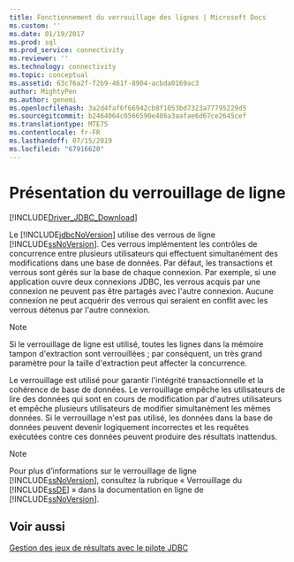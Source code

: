 ```yaml
---
title: Fonctionnement du verrouillage des lignes | Microsoft Docs
ms.custom: ''
ms.date: 01/19/2017
ms.prod: sql
ms.prod_service: connectivity
ms.reviewer: ''
ms.technology: connectivity
ms.topic: conceptual
ms.assetid: 63c76a2f-f2b9-461f-8904-acbda0169ac3
author: MightyPen
ms.author: genemi
ms.openlocfilehash: 3a2d4faf6f66942cb8f1053bd7323a77795229d5
ms.sourcegitcommit: b2464064c0566590e486a3aafae6d67ce2645cef
ms.translationtype: MTE75
ms.contentlocale: fr-FR
ms.lasthandoff: 07/15/2019
ms.locfileid: "67916620"
---
```

# <a name="understanding-row-locking"></a>Présentation du verrouillage de ligne

[!INCLUDE[Driver_JDBC_Download](../../includes/driver_jdbc_download.md)]

Le [!INCLUDE[jdbcNoVersion](../../includes/jdbcnoversion_md.md)] utilise des verrous de ligne [!INCLUDE[ssNoVersion](../../includes/ssnoversion-md.md)]. Ces verrous implémentent les contrôles de concurrence entre plusieurs utilisateurs qui effectuent simultanément des modifications dans une base de données. Par défaut, les transactions et verrous sont gérés sur la base de chaque connexion. Par exemple, si une application ouvre deux connexions JDBC, les verrous acquis par une connexion ne peuvent pas être partagés avec l'autre connexion. Aucune connexion ne peut acquérir des verrous qui seraient en conflit avec les verrous détenus par l'autre connexion.

> [!NOTE]  
> Si le verrouillage de ligne est utilisé, toutes les lignes dans la mémoire tampon d'extraction sont verrouillées ; par conséquent, un très grand paramètre pour la taille d'extraction peut affecter la concurrence.

Le verrouillage est utilisé pour garantir l'intégrité transactionnelle et la cohérence de base de données. Le verrouillage empêche les utilisateurs de lire des données qui sont en cours de modification par d'autres utilisateurs et empêche plusieurs utilisateurs de modifier simultanément les mêmes données. Si le verrouillage n'est pas utilisé, les données dans la base de données peuvent devenir logiquement incorrectes et les requêtes exécutées contre ces données peuvent produire des résultats inattendus.

> [!NOTE]  
> Pour plus d’informations sur le verrouillage de ligne [!INCLUDE[ssNoVersion](../../includes/ssnoversion-md.md)], consultez la rubrique « Verrouillage du [!INCLUDE[ssDE](../../includes/ssde_md.md)] » dans la documentation en ligne de [!INCLUDE[ssNoVersion](../../includes/ssnoversion-md.md)].

## <a name="see-also"></a>Voir aussi

[Gestion des jeux de résultats avec le pilote JDBC](../../connect/jdbc/managing-result-sets-with-the-jdbc-driver.md)
